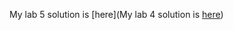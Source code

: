 My lab 5 solution is [here](My lab 4 solution is [here](https://github.com/AlekseiBalabko/react-news-lab))